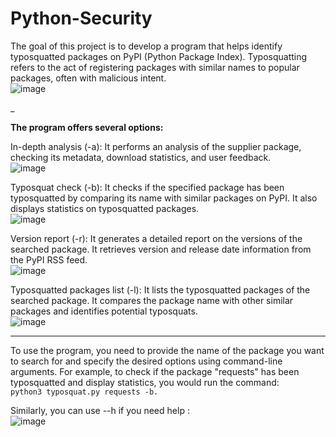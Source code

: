 # Python-Security
The goal of this project is to develop a program that helps identify typosquatted packages on PyPI (Python Package Index). Typosquatting refers to the act of registering packages with similar names to popular packages, often with malicious intent.
<br>
![image](https://github.com/RaphaelBouffault/Python-Security/assets/103072020/efcc1e9a-c678-45a0-9972-31454f733928)

_


**The program offers several options:**

In-depth analysis (-a): It performs an analysis of the supplier package, checking its metadata, download statistics, and user feedback.
<br>
![image](https://github.com/RaphaelBouffault/Python-Security/assets/103072020/ab0bec27-0ce6-40e5-9c4a-c4233726aeb3)


Typosquat check (-b): It checks if the specified package has been typosquatted by comparing its name with similar packages on PyPI. It also displays statistics on typosquatted packages.
<br>
![image](https://github.com/RaphaelBouffault/Python-Security/assets/103072020/a490ada4-8630-4bf1-917b-6e72821e6d28)


Version report (-r): It generates a detailed report on the versions of the searched package. It retrieves version and release date information from the PyPI RSS feed.
<br>
![image](https://github.com/RaphaelBouffault/Python-Security/assets/103072020/9bb84e6f-02d8-4d8c-814e-0a26ec9eefe0)


Typosquatted packages list (-l): It lists the typosquatted packages of the searched package. It compares the package name with other similar packages and identifies potential typosquats.
<br>
![image](https://github.com/RaphaelBouffault/Python-Security/assets/103072020/a96690cc-cb31-4705-af59-4ca402b8fb57)

______
To use the program, you need to provide the name of the package you want to search for and specify the desired options using command-line arguments. For example, to check if the package "requests" has been typosquatted and display statistics, you would run the command: 
<br>
```python3 typosquat.py requests -b.```
<br>

Similarly, you can use --h if you need help :
<br>
![image](https://github.com/RaphaelBouffault/Python-Security/assets/103072020/a46f26d4-0886-4536-96ab-951dc9c536cd)
